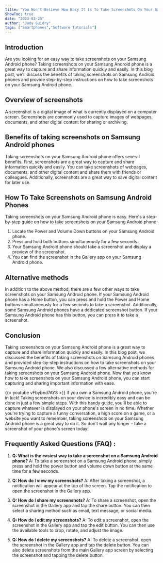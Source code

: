 ```yaml
---
title: "You Won't Believe How Easy It Is To Take Screenshots On Your Samsung Android Phone!"
ShowToc: true 
date: "2023-03-25"
author: "Judy Guidry" 
tags: ["Smartphones","Software Tutorials"]
---
```

## Introduction
Are you looking for an easy way to take screenshots on your Samsung Android phone? Taking screenshots on your Samsung Android phone is a great way to capture and share information quickly and easily. In this blog post, we'll discuss the benefits of taking screenshots on Samsung Android phones and provide step-by-step instructions on how to take screenshots on your Samsung Android phone. 

## Overview of screenshots
A screenshot is a digital image of what is currently displayed on a computer screen. Screenshots are commonly used to capture images of webpages, documents, and other digital content for sharing or archiving. 

## Benefits of taking screenshots on Samsung Android phones
Taking screenshots on your Samsung Android phone offers several benefits. First, screenshots are a great way to capture and share information quickly and easily. You can take screenshots of webpages, documents, and other digital content and share them with friends or colleagues. Additionally, screenshots are a great way to save digital content for later use. 

## How To Take Screenshots on Samsung Android Phones
Taking screenshots on your Samsung Android phone is easy. Here's a step-by-step guide on how to take screenshots on your Samsung Android phone: 

1. Locate the Power and Volume Down buttons on your Samsung Android phone.
2. Press and hold both buttons simultaneously for a few seconds. 
3. Your Samsung Android phone should take a screenshot and display a preview of the screenshot. 
4. You can find the screenshot in the Gallery app on your Samsung Android phone. 

## Alternative methods
In addition to the above method, there are a few other ways to take screenshots on your Samsung Android phone. If your Samsung Android phone has a Home button, you can press and hold the Power and Home buttons simultaneously for a few seconds to take a screenshot. Additionally, some Samsung Android phones have a dedicated screenshot button. If your Samsung Android phone has this button, you can press it to take a screenshot. 

## Conclusion
Taking screenshots on your Samsung Android phone is a great way to capture and share information quickly and easily. In this blog post, we discussed the benefits of taking screenshots on Samsung Android phones and provided step-by-step instructions on how to take screenshots on your Samsung Android phone. We also discussed a few alternative methods for taking screenshots on your Samsung Android phone. Now that you know how to take screenshots on your Samsung Android phone, you can start capturing and sharing important information with ease.

{{< youtube vFbybnd7AY8 >}} 
If you own a Samsung Android phone, you're in luck! Taking screenshots on your device is incredibly easy and can be done in just a few simple steps. With this handy guide, you'll be able to capture whatever is displayed on your phone's screen in no time. Whether you're trying to capture a funny conversation, a high score on a game, or a website you want to remember, taking screenshots on your Samsung Android phone is a great way to do it. So don't wait any longer – take a screenshot of your phone's screen today!

## Frequently Asked Questions (FAQ) :
1. **Q: What is the easiest way to take a screenshot on a Samsung Android phone?**
A: To take a screenshot on a Samsung Android phone, simply press and hold the power button and volume down button at the same time for a few seconds.

2. **Q: How do I view my screenshots?**
A: After taking a screenshot, a notification will appear at the top of the screen. Tap the notification to open the screenshot in the Gallery app.

3. **Q: How do I share my screenshots?**
A: To share a screenshot, open the screenshot in the Gallery app and tap the share button. You can then select a sharing method such as email, text message, or social media.

4. **Q: How do I edit my screenshots?**
A: To edit a screenshot, open the screenshot in the Gallery app and tap the edit button. You can then use the available tools to crop, rotate, and adjust the image.

5. **Q: How do I delete my screenshots?**
A: To delete a screenshot, open the screenshot in the Gallery app and tap the delete button. You can also delete screenshots from the main Gallery app screen by selecting the screenshot and tapping the delete button.


